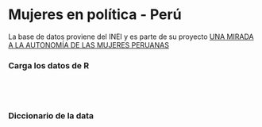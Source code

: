 # Mujeres en política - Perú

La base de datos proviene del INEI y es parte de su proyecto [UNA MIRADA A LA AUTONOMÍA DE LAS MUJERES PERUANAS](https://www.inei.gob.pe/estadisticas/indice-tematico/una-mirada-a-la-autonomia-de-las-mujeres-peruanas-7915/)


### Carga los datos de R

```{r}




```

### Diccionario de la data


